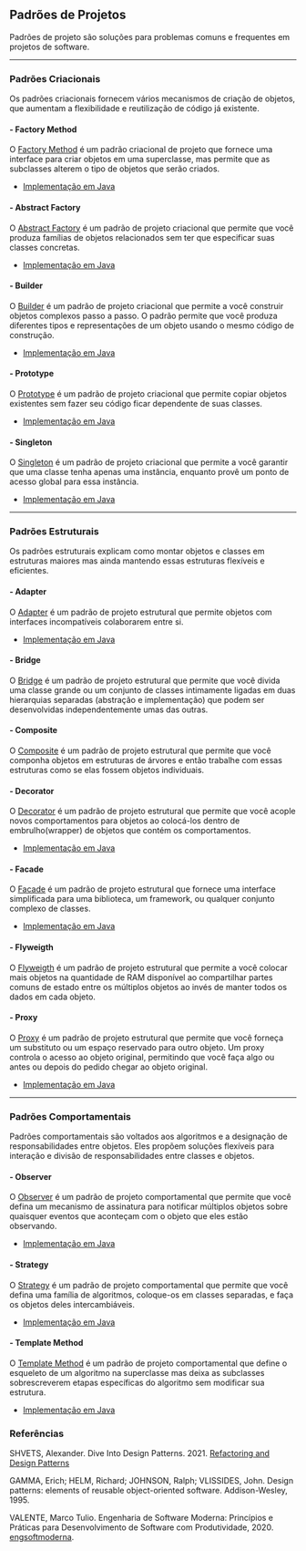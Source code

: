 ## Padrões de Projetos

Padrões de projeto são soluções para problemas comuns e frequentes em projetos de software. 

---
### Padrões Criacionais

Os padrões criacionais fornecem vários mecanismos de criação de objetos, que aumentam a flexibilidade e reutilização de código já existente.

#### - Factory Method

O [Factory Method](https://refactoring.guru/pt-br/design-patterns/factory-method) é um padrão criacional de projeto que fornece uma interface para criar objetos em uma superclasse, mas permite que as subclasses alterem o tipo de objetos que serão criados.

- [Implementação em Java](factory_method/java)


#### - Abstract Factory

O [Abstract Factory](https://refactoring.guru/pt-br/design-patterns/abstract-factory) é um padrão de projeto criacional que permite que você produza famílias de objetos relacionados sem ter que especificar suas classes concretas.

- [Implementação em Java](abstract_factory/java)

#### - Builder

O [Builder](https://refactoring.guru/pt-br/design-patterns/builder) é um padrão de projeto criacional que permite a você construir objetos complexos passo a passo. O padrão permite que você produza diferentes tipos e representações de um objeto usando o mesmo código de construção.

- [Implementação em Java](builder/java)

#### - Prototype

O [Prototype](https://refactoring.guru/pt-br/design-patterns/prototype) é um padrão de projeto criacional que permite copiar objetos existentes sem fazer seu código ficar dependente de suas classes.

- [Implementação em Java](prototype/java)


#### - Singleton

O [Singleton](https://refactoring.guru/pt-br/design-patterns/singleton) é um padrão de projeto criacional que permite a você garantir que uma classe tenha apenas uma instância, enquanto provê um ponto de acesso global para essa instância.

- [Implementação em Java](singleton/java)
 
---
### Padrões Estruturais

Os padrões estruturais explicam como montar objetos e classes em estruturas maiores mas ainda mantendo essas estruturas flexíveis e eficientes.

#### - Adapter

O [Adapter](https://refactoring.guru/pt-br/design-patterns/adapter) é um padrão de projeto estrutural que permite objetos com interfaces incompatíveis colaborarem entre si.

- [Implementação em Java](adapter/java)

#### - Bridge

O [Bridge](https://refactoring.guru/pt-br/design-patterns/bridge) é um padrão de projeto estrutural que permite que você divida uma classe grande ou um conjunto de classes intimamente ligadas em duas hierarquias separadas (abstração e implementação) que podem ser desenvolvidas independentemente umas das outras. 

#### - Composite

O [Composite](https://refactoring.guru/pt-br/design-patterns/composite) é um padrão de projeto estrutural que permite que você componha objetos em estruturas de árvores e então trabalhe com essas estruturas como se elas fossem objetos individuais.


#### - Decorator

O [Decorator](https://refactoring.guru/pt-br/design-patterns/decorator) é um padrão de projeto estrutural que permite que você acople novos comportamentos para objetos ao colocá-los dentro de embrulho(wrapper) de objetos que contém os comportamentos.

- [Implementação em Java](decorator/java)


#### - Facade

O [Facade](https://refactoring.guru/pt-br/design-patterns/facade) é um padrão de projeto estrutural que fornece uma interface simplificada para uma biblioteca, um framework, ou qualquer conjunto complexo de classes.

- [Implementação em Java](facade/java) 

#### - Flyweigth

O [Flyweigth](https://refactoring.guru/pt-br/design-patterns/flyweight) é um padrão de projeto estrutural que permite a você colocar mais objetos na quantidade de RAM disponível ao compartilhar partes comuns de estado entre os múltiplos objetos ao invés de manter todos os dados em cada objeto. 


#### - Proxy

O [Proxy](https://refactoring.guru/pt-br/design-patterns/proxy) é um padrão de projeto estrutural que permite que você forneça um substituto ou um espaço reservado para outro objeto. Um proxy controla o acesso ao objeto original, permitindo que você faça algo ou antes ou depois do pedido chegar ao objeto original.


- [Implementação em Java](proxy/java) 

---
### Padrões Comportamentais

Padrões comportamentais são voltados aos algoritmos e a designação de responsabilidades entre objetos. Eles 
propõem soluções flexíveis para interação e divisão de responsabilidades entre classes e objetos. 


#### - Observer

O [Observer](https://refactoring.guru/pt-br/design-patterns/observer) é um padrão de projeto comportamental que permite que você defina um mecanismo de assinatura para notificar múltiplos objetos sobre quaisquer eventos que aconteçam com o objeto que eles estão observando.

- [Implementação em Java](observer/java) 


#### - Strategy

O [Strategy](https://refactoring.guru/pt-br/design-patterns/strategy) é um padrão de projeto comportamental que permite que você defina uma família de algoritmos, coloque-os em classes separadas, e faça os objetos deles intercambiáveis.

- [Implementação em Java](strategy/java) 

#### - Template Method

O [Template Method](https://refactoring.guru/pt-br/design-patterns/template-method) é um padrão de projeto comportamental que define o esqueleto de um algoritmo na superclasse mas deixa as subclasses sobrescreverem etapas específicas do algoritmo sem modificar sua estrutura. 

- [Implementação em Java](template_method/java) 


### Referências 

SHVETS, Alexander. Dive Into Design Patterns. 2021.
[Refactoring and Design Patterns](https://refactoring.guru/)

GAMMA, Erich; HELM, Richard; JOHNSON, Ralph; VLISSIDES, John. Design patterns: elements of reusable object-oriented software. Addison-Wesley, 1995.

VALENTE, Marco Tulio. Engenharia de Software Moderna: Princípios e Práticas para Desenvolvimento de Software com
Produtividade, 2020. [engsoftmoderna](https://engsoftmoderna.info/).

